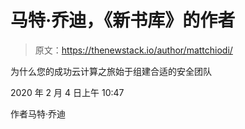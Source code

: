 # 马特·乔迪，《新书库》的作者

> 原文：<https://thenewstack.io/author/mattchiodi/>

为什么您的成功云计算之旅始于组建合适的安全团队

2020 年 2 月 4 日上午 10:47

作者马特·乔迪
